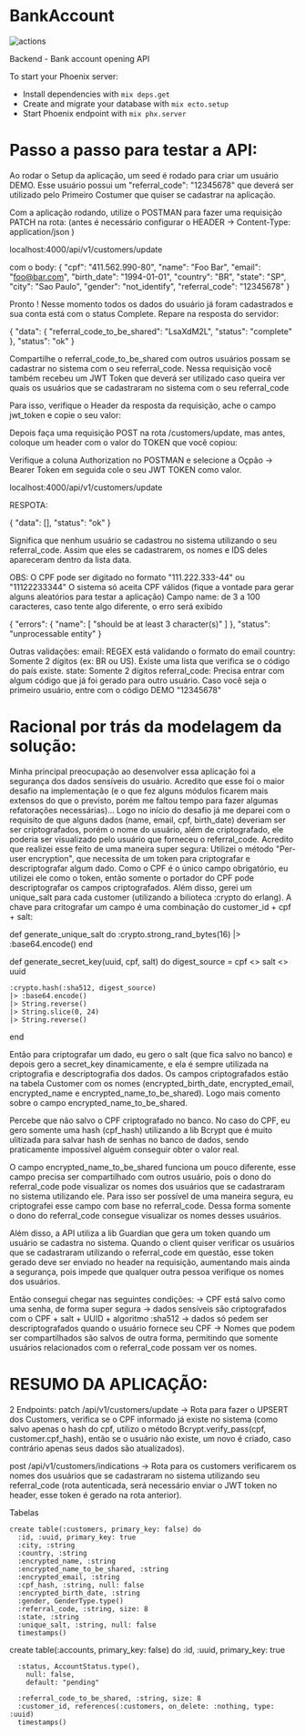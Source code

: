 # BankAccount
![actions](https://github.com/alexandrexaviersm/bank_account/workflows/actions/badge.svg)

Backend - Bank account opening API

To start your Phoenix server:

  * Install dependencies with `mix deps.get`
  * Create and migrate your database with `mix ecto.setup`
  * Start Phoenix endpoint with `mix phx.server`
  
# Passo a passo para testar a API:
  Ao rodar o Setup da aplicação, um seed é rodado para criar um usuário DEMO. Esse usuário possui um "referral_code": "12345678" que deverá ser utilizado pelo Primeiro Costumer que quiser se cadastrar na aplicação.
  
  Com a aplicação rodando, utilize o POSTMAN para fazer uma requisição PATCH na rota:
  (antes é necessário configurar o HEADER -> Content-Type: application/json )
  
  localhost:4000/api/v1/customers/update
  
  com o body: 
{
    "cpf": "411.562.990-80",
    "name": "Foo Bar",
    "email": "foo@bar.com",
    "birth_date": "1994-01-01",
    "country": "BR",
    "state": "SP",
    "city": "Sao Paulo",
    "gender": "not_identify",
    "referral_code": "12345678"
}

Pronto ! Nesse momento todos os dados do usuário já foram cadastrados e sua conta está com o status Complete. Repare na resposta do servidor:

{
    "data": {
        "referral_code_to_be_shared": "LsaXdM2L",
        "status": "complete"
    },
    "status": "ok"
}

Compartilhe o referral_code_to_be_shared com outros usuários possam se cadastrar no sistema com o seu referral_code.
Nessa requisição você também recebeu um JWT Token que deverá ser utilizado caso queira ver quais os usuários que se cadastraram no sistema com o seu referral_code

Para isso, verifique o Header da resposta da requisição, ache o campo jwt_token e copie o seu valor:

Depois faça uma requisição POST na rota /customers/update, mas antes, coloque um header com o valor do TOKEN que você copiou:

Verifique a coluna Authorization no POSTMAN e selecione a Oçpão 
-> Bearer Token 
em seguida cole o seu JWT TOKEN como valor.

localhost:4000/api/v1/customers/update

RESPOTA:

{
    "data": [],
    "status": "ok"
}

Significa que nenhum usuário se cadastrou no sistema utilizando o seu referral_code. Assim que eles se cadastrarem, os nomes e IDS deles apareceram dentro da lista data.

OBS:
O CPF pode ser digitado no formato "111.222.333-44" ou "11122233344"
O sistema só aceita CPF válidos (fique a vontade para gerar alguns aleatórios para testar a aplicação)
Campo name: de 3 a 100 caracteres, caso tente algo diferente, o erro será exibido 

{
    "errors": {
        "name": [
            "should be at least 3 character(s)"
        ]
    },
    "status": "unprocessable entity"
}

Outras validações:
email: REGEX está validando o formato do email
country: Somente 2 dígitos (ex: BR ou US). Existe uma lista que verifica se o código do país existe. 
state: Somente 2 dígitos
referral_code: Precisa entrar com algum código que já foi gerado para outro usuário. Caso você seja o primeiro usuário, entre com o código DEMO "12345678"


 


# Racional por trás da modelagem da solução:
Minha principal preocupação ao desenvolver essa aplicação foi a segurança dos dados sensíveis do usuário. Acredito que esse foi o maior desafio na implementação (e o que fez alguns módulos ficarem mais extensos do que o previsto, porém me faltou tempo para fazer algumas refatorações necessárias)... Logo no início do desafio já me deparei com o requisito de que alguns dados (name, email, cpf, birth_date) deveriam ser ser criptografados, porém o nome do usuário, além de criptografado, ele poderia ser visualizado pelo usuário que forneceu o referral_code. Acredito que realizei esse feito de uma maneira super segura:
Utilizei o método "Per-user encryption", que necessita de um token para criptografar e descriptografar algum dado. Como o CPF é o único campo obrigatório, eu utilizei ele como o token, então somente o portador do CPF pode descriptografar os campos criptografados. Além disso, gerei um unique_salt para cada customer (utilizando a bilioteca :crypto do erlang). A chave para critografar um campo é uma combinação do customer_id + cpf + salt:

  def generate_unique_salt do
    :crypto.strong_rand_bytes(16)
    |> :base64.encode()
  end

  def generate_secret_key(uuid, cpf, salt) do
    digest_source = cpf <> salt <> uuid

    :crypto.hash(:sha512, digest_source)
    |> :base64.encode()
    |> String.reverse()
    |> String.slice(0, 24)
    |> String.reverse()
  end

Então para criptografar um dado, eu gero o salt (que fica salvo no banco) e depois gero a secret_key dinamicamente, e ela é sempre utilizada na criptografia e descriptografia dos dados. Os campos criptografados estão na tabela Customer com os nomes (encrypted_birth_date, encrypted_email, encrypted_name e encrypted_name_to_be_shared). Logo mais comento sobre o campo encrypted_name_to_be_shared.

Percebe que não salvo o CPF criptografado no banco. No caso do CPF, eu gero somente uma hash (cpf_hash) utilizando a lib Bcrypt que é muito ulitizada para salvar hash de senhas no banco de dados, sendo praticamente impossível alguém conseguir obter o valor real.

O campo encrypted_name_to_be_shared funciona um pouco diferente, esse campo precisa ser compartilhado com outros usuário, pois o dono do referral_code pode visualizar os nomes dos usuários que se cadastraram no sistema utilizando ele. Para isso ser possível de uma maneira segura, eu criptografei esse campo com base no referral_code. Dessa forma somente o dono do referral_code consegue visualizar os nomes desses usuários.

Além disso, a API utiliza a lib Guardian que gera um token quando um usuário se cadastra no sistema. Quando o client quiser verificar os usuários que se cadastraram utilizando o referral_code em questão, esse token gerado deve ser enviado no header na requisição, aumentando mais ainda a segurança, pois impede que qualquer outra pessoa verifique os nomes dos usuários.

Então consegui chegar nas seguintes condições:
-> CPF está salvo como uma senha, de forma super segura
-> dados sensíveis são criptografados com o CPF + salt + UUID + algoritmo :sha512
-> dados só pedem ser descriptografados quando o usuário fornece seu CPF
-> Nomes que podem ser compartilhados são salvos de outra forma, permitindo que somente usuários relacionados com o referral_code possam ver os nomes.


# RESUMO DA APLICAÇÃO: 

2 Endpoints: 
patch /api/v1/customers/update -> Rota para fazer o UPSERT dos Customers, verifica se o CPF informado já existe no sistema (como salvo apenas o hash do cpf, utilizo o método Bcrypt.verify_pass(cpf, customer.cpf_hash), então se o usuário não existe, um novo é criado, caso contrário apenas seus dados são atualizados).

post /api/v1/customers/indications -> Rota para os customers verificarem os nomes dos usuários que se cadastraram no sistema utilizando seu referral_code (rota autenticada, será necessário enviar o JWT token no header, esse token é gerado na rota anterior).

Tabelas

    create table(:customers, primary_key: false) do
      :id, :uuid, primary_key: true
      :city, :string
      :country, :string
      :encrypted_name, :string
      :encrypted_name_to_be_shared, :string
      :encrypted_email, :string
      :cpf_hash, :string, null: false
      :encrypted_birth_date, :string
      :gender, GenderType.type()
      :referral_code, :string, size: 8
      :state, :string
      :unique_salt, :string, null: false
      timestamps()
    

   create table(:accounts, primary_key: false) do
      :id, :uuid, primary_key: true

      :status, AccountStatus.type(),
        null: false,
        default: "pending"

      :referral_code_to_be_shared, :string, size: 8
      :customer_id, references(:customers, on_delete: :nothing, type: :uuid)
      timestamps()

